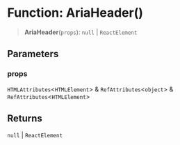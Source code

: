 # Function: AriaHeader()

> **AriaHeader**(`props`): `null` \| `ReactElement`

## Parameters

### props

`HTMLAttributes`\<`HTMLElement`\> & `RefAttributes`\<`object`\> & `RefAttributes`\<`HTMLElement`\>

## Returns

`null` \| `ReactElement`
